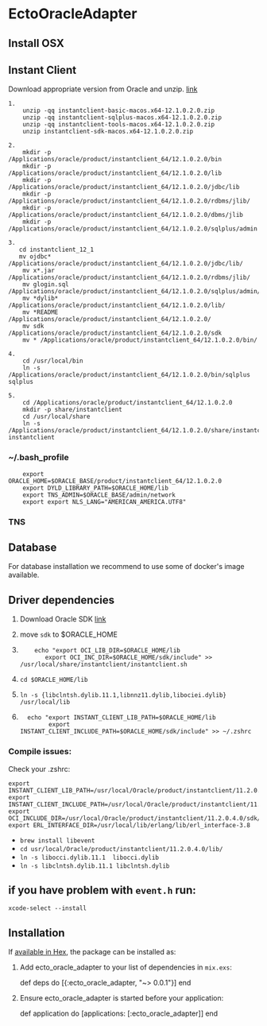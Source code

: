 # EctoOracleAdapter


## Install OSX
## Instant Client
Download appropriate version from Oracle and unzip. [link](http://www.oracle.com/technetwork/topics/intel-macsoft-096467.html)
```
1. 
    unzip -qq instantclient-basic-macos.x64-12.1.0.2.0.zip
    unzip -qq instantclient-sqlplus-macos.x64-12.1.0.2.0.zip
    unzip -qq instantclient-tools-macos.x64-12.1.0.2.0.zip
    unzip instantclient-sdk-macos.x64-12.1.0.2.0.zip

2.     
    mkdir -p /Applications/oracle/product/instantclient_64/12.1.0.2.0/bin  
    mkdir -p /Applications/oracle/product/instantclient_64/12.1.0.2.0/lib  
    mkdir -p /Applications/oracle/product/instantclient_64/12.1.0.2.0/jdbc/lib
    mkdir -p /Applications/oracle/product/instantclient_64/12.1.0.2.0/rdbms/jlib/
    mkdir -p /Applications/oracle/product/instantclient_64/12.1.0.2.0/dbms/jlib  
    mkdir -p /Applications/oracle/product/instantclient_64/12.1.0.2.0/sqlplus/admin  

3. 
   cd instantclient_12_1
   mv ojdbc* /Applications/oracle/product/instantclient_64/12.1.0.2.0/jdbc/lib/
    mv x*.jar /Applications/oracle/product/instantclient_64/12.1.0.2.0/rdbms/jlib/
    mv glogin.sql /Applications/oracle/product/instantclient_64/12.1.0.2.0/sqlplus/admin/
    mv *dylib* /Applications/oracle/product/instantclient_64/12.1.0.2.0/lib/ 
    mv *README /Applications/oracle/product/instantclient_64/12.1.0.2.0/
    mv sdk /Applications/oracle/product/instantclient_64/12.1.0.2.0/sdk
    mv * /Applications/oracle/product/instantclient_64/12.1.0.2.0/bin/

4. 
    cd /usr/local/bin
    ln -s /Applications/oracle/product/instantclient_64/12.1.0.2.0/bin/sqlplus sqlplus

5. 
    cd /Applications/oracle/product/instantclient_64/12.1.0.2.0
    mkdir -p share/instantclient
    cd /usr/local/share
    ln -s /Applications/oracle/product/instantclient_64/12.1.0.2.0/share/instantclient/ instantclient
```
### ~/.bash_profile
```export ORACLE_BASE=/Applications/oracle
    export ORACLE_HOME=$ORACLE_BASE/product/instantclient_64/12.1.0.2.0
    export DYLD_LIBRARY_PATH=$ORACLE_HOME/lib
    export TNS_ADMIN=$ORACLE_BASE/admin/network
    export export NLS_LANG="AMERICAN_AMERICA.UTF8"    
```    
### TNS



## Database

For database installation we recommend to use some of docker's image available.

## Driver dependencies

1. Download Oracle SDK [link](http://www.oracle.com/technetwork/topics/intel-macsoft-096467.html)
2. move `sdk` to $ORACLE_HOME

3. ```
       echo "export OCI_LIB_DIR=$ORACLE_HOME/lib
          export OCI_INC_DIR=$ORACLE_HOME/sdk/include" >> /usr/local/share/instantclient/instantclient.sh 

4. `cd $ORACLE_HOME/lib`
5. `ln -s {libclntsh.dylib.11.1,libnnz11.dylib,libociei.dylib} /usr/local/lib`

6. ```
     echo "export INSTANT_CLIENT_LIB_PATH=$ORACLE_HOME/lib
           export INSTANT_CLIENT_INCLUDE_PATH=$ORACLE_HOME/sdk/include" >> ~/.zshrc 

### Compile issues:
Check your .zshrc:
```
export INSTANT_CLIENT_LIB_PATH=/usr/local/Oracle/product/instantclient/11.2.0.4.0/lib
export INSTANT_CLIENT_INCLUDE_PATH=/usr/local/Oracle/product/instantclient/11.2.0.4.0/sdk/include
export OCI_INCLUDE_DIR=/usr/local/Oracle/product/instantclient/11.2.0.4.0/sdk/include
export ERL_INTERFACE_DIR=/usr/local/lib/erlang/lib/erl_interface-3.8
```
* `brew install libevent`
* `cd usr/local/Oracle/product/instantclient/11.2.0.4.0/lib/`
* `ln -s libocci.dylib.11.1  libocci.dylib`
* `ln -s libclntsh.dylib.11.1 libclntsh.dylib`

## if you have problem with `event.h` run:
`xcode-select --install`
## Installation

If [available in Hex](https://hex.pm/docs/publish), the package can be installed as:

  1. Add ecto_oracle_adapter to your list of dependencies in `mix.exs`:

        def deps do
          [{:ecto_oracle_adapter, "~> 0.0.1"}]
        end

  2. Ensure ecto_oracle_adapter is started before your application:

        def application do
          [applications: [:ecto_oracle_adapter]]
        end
